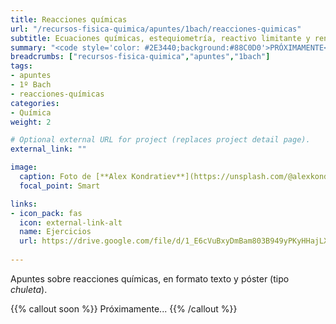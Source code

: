 ```yaml
---
title: Reacciones químicas
url: "/recursos-fisica-quimica/apuntes/1bach/reacciones-quimicas"
subtitle: Ecuaciones químicas, estequiometría, reactivo limitante y rendimiento
summary: "<code style='color: #2E3440;background:#88C0D0'>PRÓXIMAMENTE</code> <br> Ecuaciones químicas, estequiometría, reactivo limitante y rendimiento de una reacción."
breadcrumbs: ["recursos-fisica-quimica","apuntes","1bach"]
tags:
- apuntes
- 1º Bach
- reacciones-químicas
categories:
- Química
weight: 2

# Optional external URL for project (replaces project detail page).
external_link: ""

image:
  caption: Foto de [**Alex Kondratiev**](https://unsplash.com/@alexkondratiev) en [Unsplash](https://unsplash.com)
  focal_point: Smart

links:
- icon_pack: fas
  icon: external-link-alt
  name: Ejercicios
  url: https://drive.google.com/file/d/1_E6cVuBxyDmBam803B949yPKyHHajLXt/view
  
---
```


<!-- Añadir práctica virtual del fqsaja: http://www.fqsaja.com/?portfolio_page=practica-virtual-ley-de-proust -->

<!-- Añadir práctica virtual del fqsaja: https://twitter.com/fqsaja1/status/1347458123615916034?s=20-->

<!-- Añadir actividad de Miguel Quiroga: https://www.miguelquiroga.es/la-materia/el-vuelo-1023 -->

<!-- Añadir práctica virtual del fqsaja: https://twitter.com/fqsaja1/status/1380404765318864896 -->

Apuntes sobre reacciones químicas, en formato texto y póster (tipo _chuleta_).

{{% callout soon %}}
Próximamente...
{{% /callout %}}